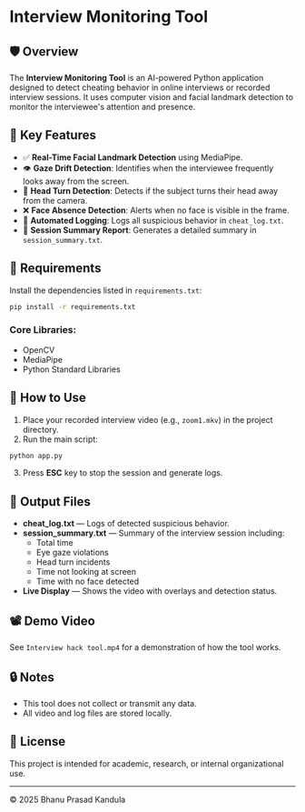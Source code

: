 
# Interview Monitoring Tool

## 🛡️ Overview

The **Interview Monitoring Tool** is an AI-powered Python application designed to detect cheating behavior in online interviews or recorded interview sessions. It uses computer vision and facial landmark detection to monitor the interviewee's attention and presence.

## 📌 Key Features

- ✅ **Real-Time Facial Landmark Detection** using MediaPipe.
- 👁️ **Gaze Drift Detection**: Identifies when the interviewee frequently looks away from the screen.
- 🧭 **Head Turn Detection**: Detects if the subject turns their head away from the camera.
- ❌ **Face Absence Detection**: Alerts when no face is visible in the frame.
- 📄 **Automated Logging**: Logs all suspicious behavior in `cheat_log.txt`.
- 🧾 **Session Summary Report**: Generates a detailed summary in `session_summary.txt`.

## 🧰 Requirements

Install the dependencies listed in `requirements.txt`:

```bash
pip install -r requirements.txt
```

### Core Libraries:
- OpenCV
- MediaPipe
- Python Standard Libraries

## 🚀 How to Use

1. Place your recorded interview video (e.g., `zoom1.mkv`) in the project directory.
2. Run the main script:

```bash
python app.py
```

3. Press **ESC** key to stop the session and generate logs.

## 📂 Output Files

- **cheat_log.txt** — Logs of detected suspicious behavior.
- **session_summary.txt** — Summary of the interview session including:
  - Total time
  - Eye gaze violations
  - Head turn incidents
  - Time not looking at screen
  - Time with no face detected
- **Live Display** — Shows the video with overlays and detection status.

## 📽️ Demo Video

See `Interview hack tool.mp4` for a demonstration of how the tool works.

## 🔒 Notes

- This tool does not collect or transmit any data.
- All video and log files are stored locally.

## 📄 License

This project is intended for academic, research, or internal organizational use.

---

© 2025 Bhanu Prasad Kandula
